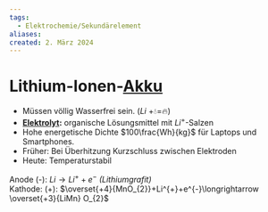 ```yaml
---
tags:
  - Elektrochemie/Sekundärelement
aliases: 
created: 2. März 2024
---
```


# Lithium-Ionen-[Akku](Sekundärelement.md)

- Müssen völlig Wasserfrei sein. ($Li$ +💧=🔥)
- **[Elektrolyt](Elektrochemie.md):** organische Lösungsmittel mit $Li^{+}$-Salzen
- Hohe energetische Dichte $100\frac{Wh}{kg}$ für Laptops und Smartphones.
- Früher: Bei Überhitzung Kurzschluss zwischen Elektroden
- Heute: Temperaturstabil

Anode (-): $Li\longrightarrow Li^{+}+e^{-}$ *(Lithiumgrafit)*  
Kathode: (+): $\overset{+4}{MnO_{2}}+Li^{+}+e^{-}\longrightarrow \overset{+3}{LiMn} O_{2}$